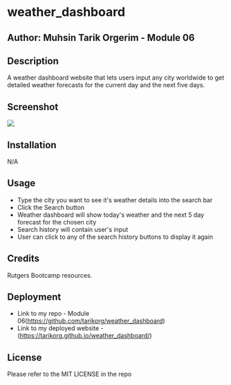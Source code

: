 # weather_dashboard

## Author: Muhsin Tarik Orgerim - Module 06

## Description
A weather dashboard website that lets users input any city worldwide to get detailed weather forecasts for the current day and the next five days.


## Screenshot
<image src="Assets/images/weather-dashboard.png">


## Installation
N/A

## Usage
- Type the city you want to see it's weather details into the search bar
- Click the Search button
- Weather dashboard will show today's weather and the next 5 day forecast for the chosen city
- Search history will contain user's input
- User can click to any of the search history buttons to display it again

## Credits
Rutgers Bootcamp resources.

## Deployment
- Link to my repo - Module 06(https://github.com/tarikorg/weather_dashboard)
- Link to my deployed website - (https://tarikorg.github.io/weather_dashboard/)

## License
Please refer to the MIT LICENSE in the repo